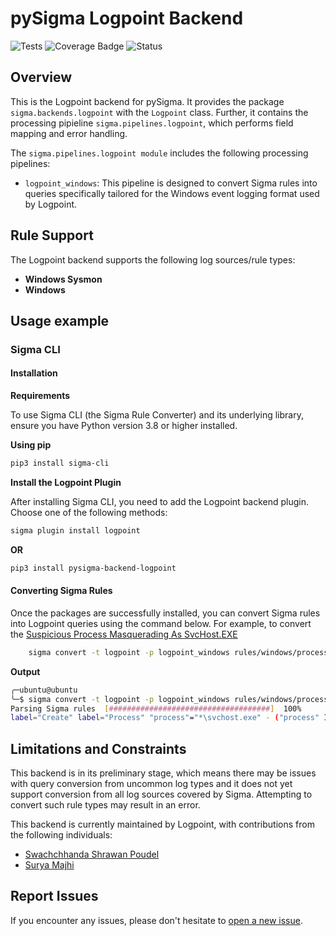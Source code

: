 # pySigma Logpoint Backend
![Tests](https://github.com/logpoint/pySigma-backend-logpoint/actions/workflows/test.yml/badge.svg)
![Coverage Badge](https://img.shields.io/endpoint?url=https://raw.githubusercontent.com/logpoint/pySigma-backend-logpoint/main/coverage-badge.json)
![Status](https://img.shields.io/badge/Status-pre--release-orange)

## Overview
This is the Logpoint backend for pySigma. It provides the package `sigma.backends.logpoint` with the `Logpoint` class.
Further, it contains the processing pipieline `sigma.pipelines.logpoint`, which performs field mapping and error handling.

The `sigma.pipelines.logpoint module` includes the following processing pipelines:

* `logpoint_windows`: This pipeline is designed to convert Sigma rules into queries specifically tailored for the Windows event logging format used by Logpoint.

## Rule Support
The Logpoint backend supports the following log sources/rule types:

- **Windows Sysmon**
- **Windows**

## Usage example

### Sigma CLI

#### Installation

**Requirements**

To use Sigma CLI (the Sigma Rule Converter) and its underlying library, ensure you have Python version 3.8 or higher installed.

**Using pip**
```bash
pip3 install sigma-cli
```

**Install the Logpoint Plugin**

After installing Sigma CLI, you need to add the Logpoint backend plugin. Choose one of the following methods:

```bash
sigma plugin install logpoint
```
**OR**

```bash
pip3 install pysigma-backend-logpoint
```

#### Converting Sigma Rules
Once the packages are successfully installed, you can convert Sigma rules into Logpoint queries using the command below. For example, to convert the
[Suspicious Process Masquerading As SvcHost.EXE](https://github.com/SigmaHQ/sigma/blob/598d29f811c1859ba18e05b8c419cc94410c9a55/rules/windows/process_creation/proc_creation_win_svchost_masqueraded_execution.yml)

```bash
    sigma convert -t logpoint -p logpoint_windows rules/windows/process_creation/proc_creation_win_svchost_masqueraded_execution.yml
```
**Output**

```bash
╭─ubuntu@ubuntu
╰─$ sigma convert -t logpoint -p logpoint_windows rules/windows/process_creation/proc_creation_win_svchost_masqueraded_execution.yml
Parsing Sigma rules  [####################################]  100%
label="Create" label="Process" "process"="*\svchost.exe" - ("process" IN ["C:\Windows\System32\svchost.exe", "C:\Windows\SysWOW64\svchost.exe"] OR file="svchost.exe")
```

## Limitations and Constraints
This backend is in its preliminary stage, which means there may be issues with query conversion from uncommon log types and it does not yet support conversion from all log sources covered by Sigma. Attempting to convert such rule types may result in an error.


This backend is currently maintained by Logpoint, with contributions from the following individuals:
* [Swachchhanda Shrawan Poudel](https://github.com/swachchhanda000/)
* [Surya Majhi](https://github.com/suryamajhi)

## Report Issues

If you encounter any issues, please don't hesitate to [open a new issue](https://github.com/logpoint/pySigma-backend-logpoint/issues/new).
